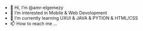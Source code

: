 - 👋 Hi, I’m @amr-elgemezy
- 👀 I’m interested in Mobile & Web Devolopment
- 🌱 I’m currently learning UXUI & JAVA & PYTION & HTML/CSS
- 📫 How to reach me ...

<!---
amr-elgemezy/amr-elgemezy is a ✨ special ✨ repository because its `README.md` (this file) appears on your GitHub profile.
You can click the Preview link to take a look at your changes.
--->
